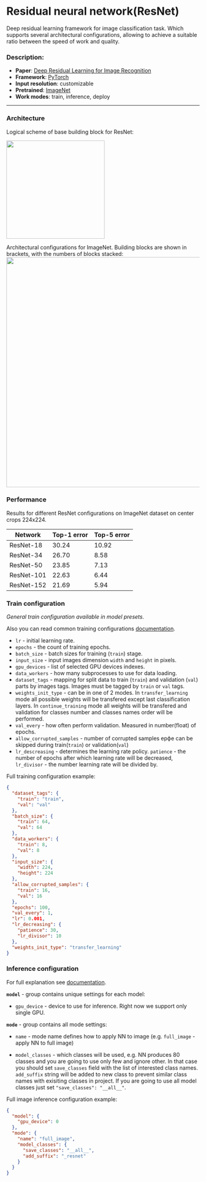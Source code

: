 
# Residual neural network(ResNet)
Deep residual learning framework for image classification task. Which supports several architectural configurations, allowing to achieve a suitable ratio between the speed of work and quality.

### Description:
- **Paper**: [Deep Residual Learning for Image Recognition](https://arxiv.org/abs/1512.03385)
- **Framework**: [PyTorch](https://pytorch.org/)
- **Input resolution**: customizable
- **Pretrained**: [ImageNet](http://www.image-net.org/)
- **Work modes**: train, inference, deploy

---

### Architecture
Logical scheme of base building block for ResNet:

<img src="https://i.imgur.com/1BuPsVb.png" width=256>

Architectural configurations for ImageNet. Building blocks are shown in brackets, with the numbers of blocks stacked:
<img src="https://i.imgur.com/MCFUlvY.png" width=600>

### Performance
Results for different ResNet configurations on ImageNet dataset on center crops 224x224.

| Network | Top-1 error | Top-5 error |		
|--|--|--|
| ResNet-18 | 30.24 | 10.92 |
| ResNet-34 | 26.70 | 8.58 |
| ResNet-50 | 23.85 | 7.13 |
| ResNet-101 | 22.63 | 6.44 |
| ResNet-152 | 21.69 | 5.94 |

### Train configuration
_General train configuration available in model presets._ 

Also you can read common training configurations [documentation](https://docs.supervise.ly/neural-networks/configs/train_config/).

- `lr` - initial learning rate.
- `epochs` - the count of training epochs.
- `batch_size` - batch sizes for training (`train`) stage.
- `input_size` - input images dimension `width` and `height` in pixels.
- `gpu_devices` - list of selected GPU devices indexes.
- `data_workers` - how many subprocesses to use for data loading.
- `dataset_tags` - mapping for split data to train (`train`) and validation (`val`) parts by images tags. Images must be tagged by `train` or `val` tags.
- `weights_init_type` - can be in one of 2 modes. In `transfer_learning` mode all possible weights will be transfered except last classification layers. In `continue_training` mode all weights will be transfered and validation for classes number and classes names order will be performed.
- `val_every` - how often perform validation. Measured in number(float) of epochs. 
- `allow_corrupted_samples` - number of corrupted samples ерфе can be skipped during train(`train`) or validation(`val`)
- `lr_descreasing` - determines the learning rate policy. `patience` - the number of epochs after which learning rate will be decreased, `lr_divisor` - the number learning rate will be divided by.

Full training configuration example:

```json
{
  "dataset_tags": {
    "train": "train",
    "val": "val"
  },
  "batch_size": {
    "train": 64,
    "val": 64
  },
  "data_workers": {
    "train": 8,
    "val": 8
  },
  "input_size": {
    "width": 224,
    "height": 224
  },
  "allow_corrupted_samples": {
    "train": 16,
    "val": 16
  },
  "epochs": 100,
  "val_every": 1,
  "lr": 0.001,
  "lr_decreasing": {
    "patience": 30,
    "lr_divisor": 10
  },
  "weights_init_type": "transfer_learning"
}
```

### Inference configuration

For full explanation see [documentation](https://docs.supervise.ly/neural-networks/configs/inference_config).

**`model`** - group contains unique settings for each model:
 
  * `gpu_device` - device to use for inference. Right now we support only single GPU.
  
 
**`mode`** - group contains all mode settings:

  *  `name` - mode name defines how to apply NN to image (e.g. `full_image` - apply NN to full image)
   
  *  `model_classes` - which classes will be used, e.g. NN produces 80 classes and you are going to use only few and ignore other. In that case you should set `save_classes` field with the list of interested class names. `add_suffix` string will be added to new class to prevent similar class names with exisiting classes in project. If you are going to use all model classes just set `"save_classes": "__all__"`.


Full image inference configuration example:

```json
{
  "model": {
    "gpu_device": 0
  },
  "mode": {
    "name": "full_image",
    "model_classes": {
      "save_classes": "__all__",
      "add_suffix": "_resnet"
    }
  }
}
```
